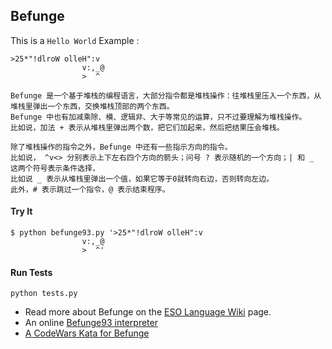 ## Befunge


This is a `Hello World` Example :
```
>25*"!dlroW olleH":v
                v:,_@
                >  ^
```

```
Befunge 是一个基于堆栈的编程语言，大部分指令都是堆栈操作：往堆栈里压入一个东西，从堆栈里弹出一个东西，交换堆栈顶部的两个东西。
Befunge 中也有加减乘除、模、逻辑非、大于等常见的运算，只不过要理解为堆栈操作。
比如说，加法 + 表示从堆栈里弹出两个数，把它们加起来，然后把结果压会堆栈。

```
```
除了堆栈操作的指令之外，Befunge 中还有一些指示方向的指令。
比如说， ^v<> 分别表示上下左右四个方向的箭头；问号 ? 表示随机的一个方向；| 和 _ 这两个符号表示条件选择，
比如说 _ 表示从堆栈里弹出一个值，如果它等于0就转向右边，否则转向左边。
此外，# 表示跳过一个指令，@ 表示结束程序。
```

#### Try It

```
$ python befunge93.py '>25*"!dlroW olleH":v
                v:,_@
                >  ^'
```

#### Run Tests
```
python tests.py
```

* Read more about Befunge on the [ESO Language Wiki](https://esolangs.org/wiki/Befunge) page.
* An online [Befunge93 interpreter](https://www.bedroomlan.org/tools/befunge-playground)
* [A CodeWars Kata for Befunge](https://www.codewars.com/kata/befunge-interpreter/train/python)


